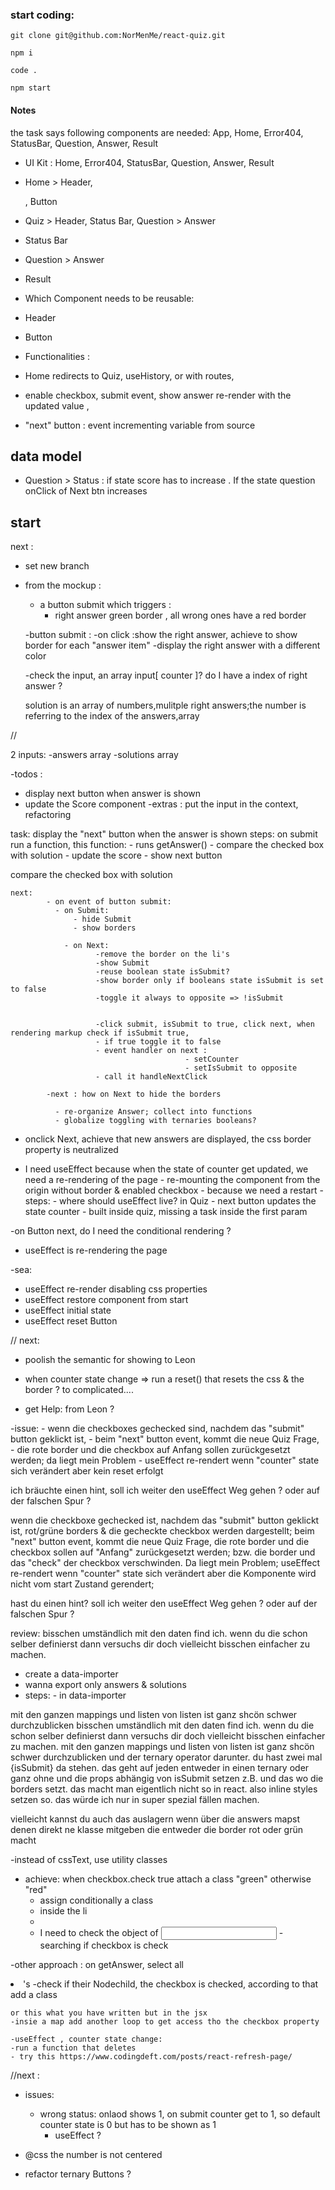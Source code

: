 ### start coding:

```
git clone git@github.com:NorMenMe/react-quiz.git

npm i

code .

npm start

```

#### Notes

the task says following components are needed:
App, Home, Error404, StatusBar, Question, Answer, Result

- UI Kit :
  Home, Error404, StatusBar, Question, Answer, Result

- Home > Header, <p> , Button
- Quiz > Header, Status Bar, Question > Answer
- Status Bar
- Question > Answer
- Result

- Which Component needs to be reusable:

- Header
- Button

- Functionalities :

- Home redirects to Quiz, useHistory, or with routes,

- enable checkbox, submit event, show answer re-render with the updated value ,

- "next" button : event incrementing variable from source

## data model

- Question > Status : if state score has to increase . If the state question onClick of Next btn increases

## start

next :

- set new branch

- from the mockup :

  - a button submit which triggers :
    - right answer green border , all wrong ones have a red border

  -button submit :
  -on click :show the right answer, achieve to show border for each "answer item"
  -display the right answer with a different color

  -check the input, an array input[ counter ]? do I have a index of right answer ?

  solution is an array of numbers,mulitple right answers;the number is referring to the index of the answers,array

//

2 inputs:
-answers array
-solutions array

-todos :

- display next button when answer is shown
- update the Score component
  -extras : put the input in the context, refactoring

task: display the "next" button when the answer is shown
steps:
on submit run a function, this function: - runs getAnswer() - compare the checked box with solution - update the score - show next button

compare the checked box with solution

    next:
            - on event of button submit:
              - on Submit:
                  - hide Submit
                  - show borders

                - on Next:
                       -remove the border on the li's
                       -show Submit
                       -reuse boolean state isSubmit?
                       -show border only if booleans state isSubmit is set to false
                       -toggle it always to opposite => !isSubmit


                       -click submit, isSubmit to true, click next, when rendering markup check if isSubmit true,
                       - if true toggle it to false
                       - event handler on next :
                                           - setCounter
                                           - setIsSubmit to opposite
                       - call it handleNextClick

            -next : how on Next to hide the borders

              - re-organize Answer; collect into functions
              - globalize toggling with ternaries booleans?

- onclick Next, achieve that new answers are displayed, the css border property is neutralized

- I need useEffect because when the state of counter get updated, we need a re-rendering of the page - re-mounting the component from the origin without border & enabled checkbox - because we need a restart - steps: - where should useEffect live? in Quiz - next button updates the state counter - built inside quiz, missing a task inside the first param

-on Button next, do I need the conditional rendering ?

- useEffect is re-rendering the page

-sea:

- useEffect re-render disabling css properties
- useEffect restore component from start
- useEffect initial state
- useEffect reset Button

// next:

- poolish the semantic for showing to Leon

- when counter state change => run a reset() that resets the css & the border ? to complicated....
- get Help: from Leon ?

-issue: - wenn die checkboxes gechecked sind, nachdem das "submit" button geklickt ist, - beim "next" button event, kommt die neue Quiz Frage, - die rote border und die checkbox auf Anfang sollen zurückgesetzt werden; da liegt mein Problem - useEffect re-rendert wenn "counter" state sich verändert aber kein reset erfolgt

ich bräuchte einen hint,
soll ich weiter den useEffect Weg gehen ? oder auf der falschen Spur ?

wenn die checkboxe gechecked ist,
nachdem das "submit" button geklickt ist,
rot/grüne borders & die gecheckte checkbox werden dargestellt;
beim "next" button event, kommt die neue Quiz Frage,
die rote border und die checkbox sollen auf "Anfang" zurückgesetzt werden;
bzw. die border und das "check" der checkbox verschwinden.
Da liegt mein Problem;
useEffect re-rendert wenn "counter" state sich verändert
aber die Komponente wird nicht vom start Zustand gerendert;

hast du einen hint?
soll ich weiter den useEffect Weg gehen ? oder auf der falschen Spur ?

review:
bisschen umständlich mit den daten find ich. wenn du die schon selber definierst dann versuchs dir doch vielleicht bisschen einfacher zu machen.

- create a data-importer
- wanna export only answers & solutions
- steps: - in data-importer

mit den ganzen mappings und listen von listen ist ganz shcön schwer durchzublicken
bisschen umständlich mit den daten find ich. wenn du die schon selber definierst dann versuchs dir doch vielleicht bisschen einfacher zu machen. mit den ganzen mappings und listen von listen ist ganz shcön schwer durchzublicken
und der ternary operator darunter. du hast zwei mal {isSubmit} da stehen. das geht auf jeden entweder in einen ternary oder ganz ohne und die props abhängig von isSubmit setzen z.B.
und das wo die borders setzt. das macht man eigentlich nicht so in react. also inline styles setzen so. das würde ich nur in super spezial fällen machen.

vielleicht kannst du auch das auslagern wenn über die answers mapst denen direkt ne klasse mitgeben die entweder die border rot oder grün macht

-instead of cssText, use utility classes

- achieve: when checkbox.check true attach a class "green" otherwise "red"
  - assign conditionally a class
  - inside the li
  -
  - I need to check the object of <input> - searching if checkbox is check

-other approach :
on getAnswer, select all <li> 's
-check if their Nodechild, the checkbox is checked, according to that add a class

    or this what you have written but in the jsx
    -insie a map add another loop to get access tho the checkbox property

    -useEffect , counter state change:
    -run a function that deletes
    - try this https://www.codingdeft.com/posts/react-refresh-page/

//next :

- issues:

  - wrong status: onlaod shows 1, on submit counter get to 1, so default counter state is 0 but has to be shown as 1
    - useEffect ?

- @css the number is not centered

- refactor ternary Buttons ?

